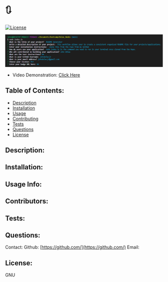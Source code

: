 
  # :arrows_clockwise: 
 
  [![License](https://img.shields.io/badge/License-GNU%20-blue.svg)](https://opensource.org/licenses/GNU)

  ![project image](https://raw.githubusercontent.com/johndolacjr/Dolac_Nodes/main/README_GEN_IMG.png)
  * Video Demonstration: [Click Here](https://www.youtube.com/watch?v=wr_XyZc8P7s&feature=youtu.be)

  ## Table of Contents: 
  *  [Description](#description)
  *  [Installation](#installation)
  *  [Usage](#usage)
  *  [Contributing](#contributing)
  *  [Tests](#tests)
  *  [Questions](#questions)
  *  [License](#license)

  ## Description: 
  

  ## Installation:
  

  ## Usage Info:
  

  ## Contributors:
  

  ## Tests:
  

  ## Questions:
  Contact: 
  Github: [https://github.com/](https://github.com/)
  Email: []()
  
  ## License:
  GNU
  
  
